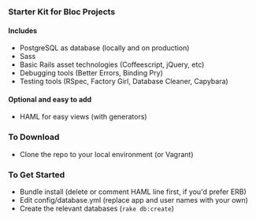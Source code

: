 ### Starter Kit for Bloc Projects


#### Includes

- PostgreSQL as database (locally and on production)
- Sass
- Basic Rails asset technologies (Coffeescript, jQuery, etc)
- Debugging tools (Better Errors, Binding Pry)
- Testing tools (RSpec, Factory Girl, Database Cleaner, Capybara)


#### Optional and easy to add

- HAML for easy views (with generators)


### To Download

- Clone the repo to your local environment (or Vagrant)


### To Get Started

- Bundle install (delete or comment HAML line first, if you'd prefer ERB)
- Edit config/database.yml (replace app and user names with your own)
- Create the relevant databases (`rake db:create`)